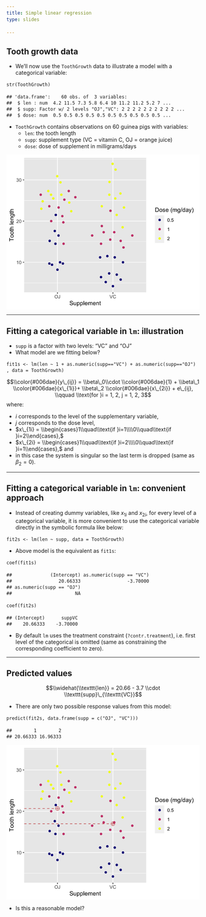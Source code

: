 ```yaml
---
title: Simple linear regression
type: slides

---
```

## Tooth growth data

-   We’ll now use the `ToothGrowth` data to illustrate a model with a
    categorical variable:

<!-- -->

    str(ToothGrowth)

    ## 'data.frame':    60 obs. of  3 variables:
    ##  $ len : num  4.2 11.5 7.3 5.8 6.4 10 11.2 11.2 5.2 7 ...
    ##  $ supp: Factor w/ 2 levels "OJ","VC": 2 2 2 2 2 2 2 2 2 2 ...
    ##  $ dose: num  0.5 0.5 0.5 0.5 0.5 0.5 0.5 0.5 0.5 0.5 ...

-   `ToothGrowth` contains observations on 60 guinea pigs with
    variables:
    -   `len`: the tooth length
    -   `supp`: supplement type (VC = vitamin C, OJ = orange juice)
    -   `dose`: dose of supplement in milligrams/days

<img src="images/chapter8-02/toothgrowth-plot-1.png" style="display: block; margin: auto;" />

---

## Fitting a categorical variable in `lm`: illustration

-   `supp` is a factor with two levels: “VC” and “OJ”
-   What model are we fitting below?

<!-- -->

    fit1s <- lm(len ~ 1 + as.numeric(supp=="VC") + as.numeric(supp=="OJ") , data = ToothGrowth)

$$\\color{#006dae}{y\_{ij}} = \\beta\_0\\cdot \\color{#006dae}{1} + \\beta\_1 \\color{#006dae}{x\_{1i}}+ \\beta\_2 \\color{#006dae}{x\_{2i}} + e\_{ij}, \\qquad \\text{for }i = 1, 2, j = 1, 2, 3$$
where:

-   *i* corresponds to the level of the supplementary variable,
-   *j* corresponds to the dose level,
-   $x\_{1i} = \\begin{cases}1\\quad\\text{if }i=1\\\\0\\quad\\text{if }i=2\\end{cases},$
-   $x\_{2i} = \\begin{cases}1\\quad\\text{if }i=2\\\\0\\quad\\text{if }i=1\\end{cases},$
    and
-   in this case the system is singular so the last term is dropped
    (same as *β*<sub>2</sub> = 0).

---

## Fitting a categorical variable in `lm`: convenient approach

-   Instead of creating dummy variables, like *x*<sub>1*i*</sub> and
    *x*<sub>2*i*</sub>, for every level of a categorical variable, it is
    more convenient to use the categorical variable directly in the
    symbolic formula like below:

<!-- -->

    fit2s <- lm(len ~ supp, data = ToothGrowth)

-   Above model is the equivalent as `fit1s`:

<!-- -->

    coef(fit1s)

    ##              (Intercept) as.numeric(supp == "VC") 
    ##                 20.66333                 -3.70000 
    ## as.numeric(supp == "OJ") 
    ##                       NA

    coef(fit2s)

    ## (Intercept)      suppVC 
    ##    20.66333    -3.70000

-   By default `lm` uses the treatment constraint (`?contr.treatment`),
    i.e. first level of the categorical is omitted (same as constraining
    the corresponding coefficient to zero).

---

## Predicted values

$$\\widehat{\\texttt{len}} = 20.66 - 3.7 \\cdot \\texttt{supp}\_{\\texttt{VC}}$$

-   There are only two possible response values from this model:

<!-- -->

    predict(fit2s, data.frame(supp = c("OJ", "VC")))

    ##        1        2 
    ## 20.66333 16.96333

<img src="images/chapter8-02/toothgrowth-plot2-1.png" style="display: block; margin: auto;" />

-   Is this a reasonable model?
